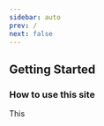 ```yaml
---
sidebar: auto
prev: /
next: false
---
```

## Getting Started <Badge type="warning" text="In Progress"/>



### How to use this site

This
